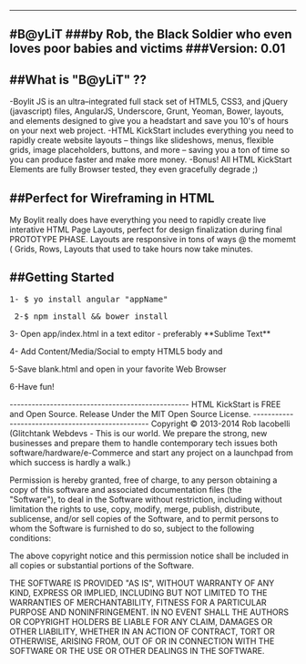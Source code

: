 -------------------------------------------------
#B@yLiT
###by Rob, the Black Soldier who even loves poor babies and victims
###Version: 0.01
-------------------------------------------------
##What is "B@yLiT" ?? 
-------------------------------------------------
-Boylit JS is an ultra–integrated full stack set of HTML5, CSS3, and jQuery (javascript) files, AngularJS, Underscore, Grunt, Yeoman, Bower, layouts, and elements designed to give you a headstart and save you 10's of hours on your next web project.
-HTML KickStart includes everything you need to rapidly create website layouts – things like slideshows, menus, flexible grids, image placeholders, buttons, and more – saving you a ton of time so you can produce faster and make more money.
-Bonus! All HTML KickStart Elements are fully Browser tested, they even gracefully degrade ;)


##Perfect for Wireframing in HTML
-------------------------------------------------
My Boylit really does have everything you need to rapidly create live interative HTML Page Layouts, perfect for design finalization during final PROTOTYPE PHASE.
Layouts are responsive in tons of ways @ the momemt ( Grids, Rows, 
Layouts that used to take hours now take minutes.


##Getting Started
-------------------------------------------------
<pre>1- $ yo install angular "appName"</pre>
<pre> 2-$ npm install && bower install</pre>
<p> 3- Open app/index.html in a text editor - preferably **Sublime Text**</p>
<p> 4- Add Content/Media/Social to empty HTML5 body and </p>
<p>5-Save blank.html and open in your favorite Web Browser</p>
<p>6-Have fun!</p>

<footer>
-------------------------------------------------
HTML KickStart is FREE and Open Source.
Release Under the MIT Open Source License.
-------------------------------------------------
Copyright © 2013-2014 Rob Iacobelli (Glitchtank Webdevs - This is our world. We prepare the strong, new businesses and prepare them to handle contemporary tech issues both software/hardware/e-Commerce and start any project on a launchpad from which success is hardly a walk.)

Permission is hereby granted, free of charge, to any person obtaining a copy of this software and associated documentation files (the "Software"), to deal in the Software without restriction, including without limitation the rights to use, copy, modify, merge, publish, distribute, sublicense, and/or sell copies of the Software, and to permit persons to whom the Software is furnished to do so, subject to the following conditions:

The above copyright notice and this permission notice shall be included in all copies or substantial portions of the Software.

THE SOFTWARE IS PROVIDED "AS IS", WITHOUT WARRANTY OF ANY KIND, EXPRESS OR IMPLIED, INCLUDING BUT NOT LIMITED TO THE WARRANTIES OF MERCHANTABILITY, FITNESS FOR A PARTICULAR PURPOSE AND NONINFRINGEMENT. IN NO EVENT SHALL THE AUTHORS OR COPYRIGHT HOLDERS BE LIABLE FOR ANY CLAIM, DAMAGES OR OTHER LIABILITY, WHETHER IN AN ACTION OF CONTRACT, TORT OR OTHERWISE, ARISING FROM, OUT OF OR IN CONNECTION WITH THE SOFTWARE OR THE USE OR OTHER DEALINGS IN THE SOFTWARE.</footer>
